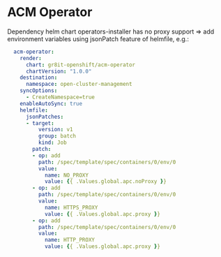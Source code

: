 # ACM Operator

Dependency helm chart operators-installer has no proxy support => add environment variables using jsonPatch feature of helmfile, e.g.:

```yaml
  acm-operator:
    render:
      chart: gr8it-openshift/acm-operator
      chartVersion: "1.0.0"
    destination:
      namespace: open-cluster-management
    syncOptions:
      - CreateNamespace=true
    enableAutoSync: true
    helmfile:
      jsonPatches:
      - target:
          version: v1
          group: batch
          kind: Job
        patch:
        - op: add
          path: /spec/template/spec/containers/0/env/0
          value: 
            name: NO_PROXY
            value: {{ .Values.global.apc.noProxy }}
        - op: add
          path: /spec/template/spec/containers/0/env/0
          value: 
            name: HTTPS_PROXY
            value: {{ .Values.global.apc.proxy }}
        - op: add
          path: /spec/template/spec/containers/0/env/0
          value: 
            name: HTTP_PROXY
            value: {{ .Values.global.apc.proxy }}
```
